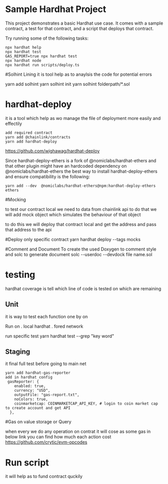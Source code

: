 # Sample Hardhat Project

This project demonstrates a basic Hardhat use case. It comes with a sample contract, a test for that contract, and a script that deploys that contract.

Try running some of the following tasks:

```shell
npx hardhat help
npx hardhat test
GAS_REPORT=true npx hardhat test
npx hardhat node
npx hardhat run scripts/deploy.ts
```

#Solhint
Lining
it is tool help as to anaylsis the code for potential errors

yarn add solhint
yarn solhint init
yarn solhint folderpath/\*.sol

# hardhat-deploy

it is a tool which help as wo manage the file of deployment more easily and effectily

```
add required contract
yarn add @chainlink/contracts
yarn add hardhat-deploy
```

https://github.com/wighawag/hardhat-deploy

Since hardhat-deploy-ethers is a fork of @nomiclabs/hardhat-ethers and that other plugin might have an hardcoded dependency on @nomiclabs/hardhat-ethers the best way to install hardhat-deploy-ethers and ensure compatibility is the following:

```
yarn add --dev  @nomiclabs/hardhat-ethers@npm:hardhat-deploy-ethers ethers
```

#Mocking

to test our contract local we need to data from chainlink api to do that we will add mock object which simulates the behaviour of that object

to do this we will deploy that contract local and get the address and pass that address to the api

#Deploy only specific contract
yarn hardhat deploy --tags mocks

#Comment and Document
To create the used Doxygen to comment style and solc to generate document
solc --userdoc --devdock file name.sol

# testing

hardhat coverage is tell which line of code is tested on which are remaining

## Unit

it is way to test each function one by on

Run on
. local hardhat
. fored network

run specific test
yarn hardhat test --grep "key word"

## Staging

it final full test before going to main net

```we can calculate the gas spend on every function call
yarn add hardhat-gas-reporter
add in hardhat config
 gasReporter: {
    enabled: true,
    currency: "USD",
    outputFile: "gas-report.txt",
    noColors: true,
    coinmarketcap: COINMARKETCAP_API_KEY, # login to coin market cap to create account and get API
  },
```

#Gas on value storage or Query

when every we do any operation on contrat it will cose as some gas in below link you can find how much each action cost
https://github.com/crytic/evm-opcodes

# Run script

it will help as to fund contract quckily
